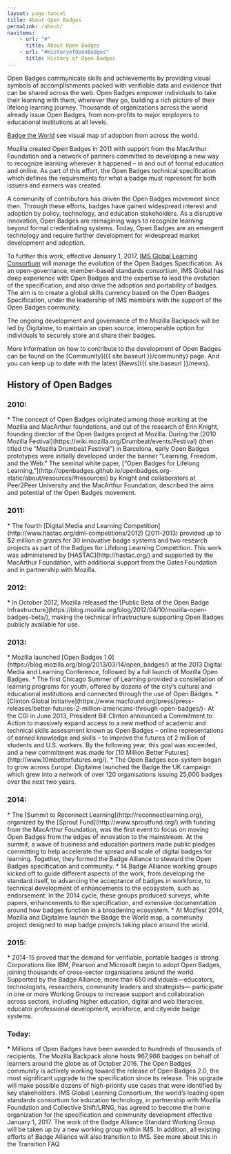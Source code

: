 ```yaml
---
layout: page-twocol
title: About Open Badges
permalink: /about/
navitems:
    - url: "#"
      title: About Open Badges
    - url: "#HistoryofOpenBadges"
      title: History of Open Badges
---
```

Open Badges communicate skills and achievements by providing visual symbols of accomplishments packed with verifiable data and evidence that can be shared across the web. Open Badges empower individuals to take their learning with them, wherever they go, building a rich picture of their lifelong learning journey. Thousands of organizations across the world already issue Open Badges, from non-profits to major employers to educational institutions at all levels. 

[Badge the World](http://www.badgetheworld.org/) see visual map of adoption from across the world.

Mozilla created Open Badges in 2011 with support from the MacArthur Foundation and a network of partners committed to developing a new way to recognize learning wherever it happened – in and out of formal education and online.  As part of this effort, the Open Badges technical specification which defines the requirements for what a badge must represent for both issuers and earners was created. 

A community of contributors has driven the Open Badges movement since then. Through these efforts, badges have gained widespread interest and adoption by policy, technology, and education stakeholders. As a disruptive innovation, Open Badges are reimagining ways to recognize learning beyond formal credentialing systems. Today, Open Badges are an emergent technology and require further development for widespread market development and adoption.

To further this work, effective January 1, 2017, [IMS Global Learning Consortium](https://www.imsglobal.org/) will manage the evolution of the Open Badges Specification. As an open-governance, member-based standards consortium, IMS Global has deep experience with Open Badges and the expertise to lead the evolution of the specification, and also drive the adoption and portability of badges. The aim is to create a global skills currency based on the Open Badges Specification, under the leadership of IMS members with the support of the Open Badges community.  

The ongoing development and governance of the Mozilla Backpack will be led by Digitalme, to maintain an open source, interoperable option for individuals to securely store and share their badges. 

More information on how to contribute to the development of Open Badges can be found on the [Community]({{ site.baseurl }}/community) page. And you can keep up to date with the latest [News]({{ site.baseurl }}/news).

<h2 class="title title-content" id="HistoryofOpenBadges">History of Open Badges</h2>

<h3 class="title title-secondary">2010:</h3>
* The concept of Open Badges originated among those working at the Mozilla and MacArthur foundations, and out of the research of Erin Knight, founding director of the Open Badges project at Mozilla. During the [2010 Mozilla Festival](https://wiki.mozilla.org/Drumbeat/events/Festival) (then titled the “Mozilla Drumbeat Festival”) in Barcelona, early Open Badges prototypes were initially developed under the banner “Learning, Freedom, and the Web.” The seminal white paper, [“Open Badges for Lifelong Learning,”](http://openbadges.github.io/openbadges.org-static/about/resources/#resources) by Knight and collaborators at Peer2Peer University and the MacArthur Foundation, described the aims and potential of the Open Badges movement. 

<h3 class="title title-secondary">2011:</h3>
* The fourth [Digital Media and Learning Competition](http://www.hastac.org/dml-competitions/2012) (2011-2013) provided up to $2 million in grants for 30 innovative badge systems and two research projects as part of the Badges for Lifelong Learning Competition. This work was administered by [HASTAC](http://hastac.org/) and supported by the  MacArthur Foundation, with additional support from the Gates Foundation and in partnership with Mozilla.

<h3 class="title title-secondary">2012:</h3>
* In October 2012, Mozilla released the [Public Beta of the Open Badge Infrastructure](https://blog.mozilla.org/blog/2012/04/10/mozilla-open-badges-beta/), making the technical infrastructure supporting Open Badges publicly available for use.

<h3 class="title title-secondary">2013:</h3>
* Mozilla launched [Open Badges 1.0](https://blog.mozilla.org/blog/2013/03/14/open_badges/) at the 2013 Digital Media and Learning Conference, followed by a full launch of Mozilla Open Badges.
* The first Chicago Summer of Learning provided a constellation of learning programs for youth, offered by dozens of the city’s cultural and educational institutions and connected through the use of Open Badges.
* [Clinton Global Initiative](https://www.macfound.org/press/press-releases/better-futures-2-million-americans-through-open-badges/)- At the CGI in June 2013, President Bill Clinton announced a Commitment to Action to massively expand access to a new method of academic and technical skills assessment known as Open Badges – online representations of earned knowledge and skills – to improve the futures of 2 million of students and U.S. workers. By the following year, this goal was exceeded, and a new commitment was made for [10 Million Better Futures](http://www.10mbetterfutures.org/).
* The Open Badges eco-system began to grow across Europe. Digitalme launched the Badge the UK campaign which grew into a network of over 120 organisations issuing 25,000 badges over the next two years.

<h3 class="title title-secondary">2014:</h3>
* The [Summit to Reconnect Learning](http://reconnectlearning.org), organized by the [Sprout Fund](http://www.sproutfund.org/) with funding from the MacArthur Foundation, was the first event to focus on moving Open Badges from the edges of innovation to the mainstream. At the summit, a wave of business and education partners made public pledges committing to help accelerate the spread and scale of digital badges for learning. Together, they formed the Badge Alliance to steward the Open Badges specification and community.  
* 14 Badge Alliance working groups kicked off to guide different aspects of the work, from developing the standard itself, to advancing the acceptance of badges in workforce, to technical development of enhancements to the ecosystem, such as endorsement. In the 2014 cycle, these groups produced surveys, white papers, enhancements to the specification, and extensive documentation around how badges function in a broadening ecosystem. 
* At Mozfest 2014, Mozilla and Digitalme launch the Badge the World map, a community project designed to map badge projects taking place around the world. 

<h3 class="title title-secondary">2015:</h3>
* 2014-15 proved that the demand for verifiable, portable badges is strong. Corporations like IBM, Pearson and Microsoft begin to adopt Open Badges, joining thousands of cross-sector organisations around the world. Supported by the Badge Alliance, more than 650 individuals—educators, technologists, researchers, community leaders and strategists— participate in one or more Working Groups to increase support and collaboration across sectors, including higher education, digital and web literacies, educator professional development, workforce, and citywide badge systems.

<h3 class="title title-secondary">Today:</h3>
* Millions of Open Badges have been awarded to hundreds of thousands of recipients. The Mozilla Backpack alone hosts 967,966 badges on behalf of learners around the globe as of October 2016. The Open Badges community is actively working toward the release of Open Badges 2.0, the most significant upgrade to the specification since its release. This upgrade will make possible dozens of high-priority use cases that were identified by key stakeholders. IMS Global Learning Consortium, the world’s leading open standards consortium for education technology, in partnership with Mozilla Foundation and Collective Shift/LRNG, has agreed to become the home organization for the specification and community development effective January 1, 2017. The work of the Badge Alliance Standard Working Group will be taken up by a new working group within IMS. In addition, all existing efforts of Badge Alliance will also transition to IMS. See more about this in  the Transition FAQ
